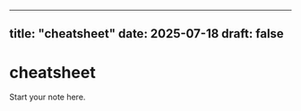                        
---
title: "cheatsheet"
date: 2025-07-18
draft: false
---

# cheatsheet

Start your note here.
